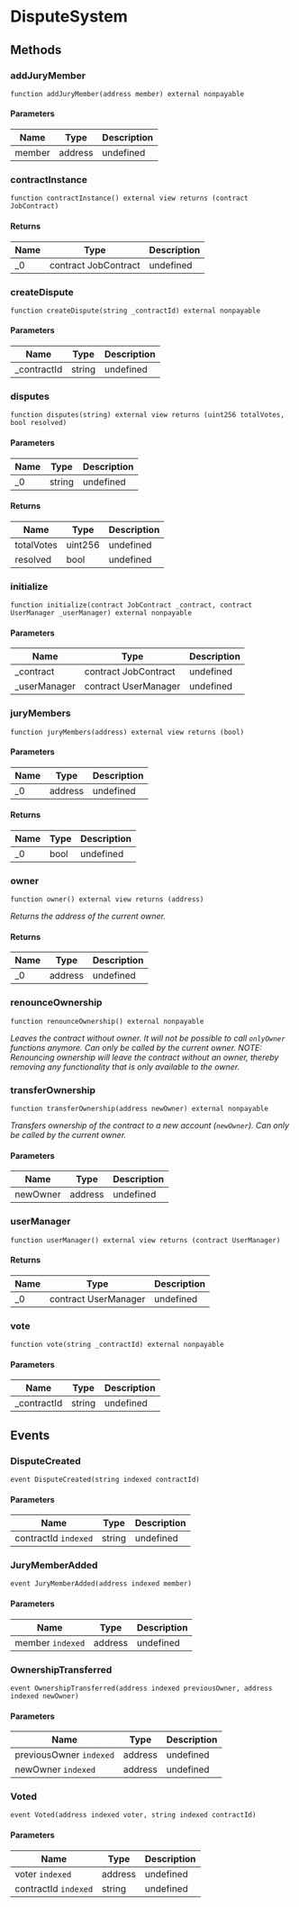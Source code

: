 # DisputeSystem









## Methods

### addJuryMember

```solidity
function addJuryMember(address member) external nonpayable
```





#### Parameters

| Name | Type | Description |
|---|---|---|
| member | address | undefined |

### contractInstance

```solidity
function contractInstance() external view returns (contract JobContract)
```






#### Returns

| Name | Type | Description |
|---|---|---|
| _0 | contract JobContract | undefined |

### createDispute

```solidity
function createDispute(string _contractId) external nonpayable
```





#### Parameters

| Name | Type | Description |
|---|---|---|
| _contractId | string | undefined |

### disputes

```solidity
function disputes(string) external view returns (uint256 totalVotes, bool resolved)
```





#### Parameters

| Name | Type | Description |
|---|---|---|
| _0 | string | undefined |

#### Returns

| Name | Type | Description |
|---|---|---|
| totalVotes | uint256 | undefined |
| resolved | bool | undefined |

### initialize

```solidity
function initialize(contract JobContract _contract, contract UserManager _userManager) external nonpayable
```





#### Parameters

| Name | Type | Description |
|---|---|---|
| _contract | contract JobContract | undefined |
| _userManager | contract UserManager | undefined |

### juryMembers

```solidity
function juryMembers(address) external view returns (bool)
```





#### Parameters

| Name | Type | Description |
|---|---|---|
| _0 | address | undefined |

#### Returns

| Name | Type | Description |
|---|---|---|
| _0 | bool | undefined |

### owner

```solidity
function owner() external view returns (address)
```



*Returns the address of the current owner.*


#### Returns

| Name | Type | Description |
|---|---|---|
| _0 | address | undefined |

### renounceOwnership

```solidity
function renounceOwnership() external nonpayable
```



*Leaves the contract without owner. It will not be possible to call `onlyOwner` functions anymore. Can only be called by the current owner. NOTE: Renouncing ownership will leave the contract without an owner, thereby removing any functionality that is only available to the owner.*


### transferOwnership

```solidity
function transferOwnership(address newOwner) external nonpayable
```



*Transfers ownership of the contract to a new account (`newOwner`). Can only be called by the current owner.*

#### Parameters

| Name | Type | Description |
|---|---|---|
| newOwner | address | undefined |

### userManager

```solidity
function userManager() external view returns (contract UserManager)
```






#### Returns

| Name | Type | Description |
|---|---|---|
| _0 | contract UserManager | undefined |

### vote

```solidity
function vote(string _contractId) external nonpayable
```





#### Parameters

| Name | Type | Description |
|---|---|---|
| _contractId | string | undefined |



## Events

### DisputeCreated

```solidity
event DisputeCreated(string indexed contractId)
```





#### Parameters

| Name | Type | Description |
|---|---|---|
| contractId `indexed` | string | undefined |

### JuryMemberAdded

```solidity
event JuryMemberAdded(address indexed member)
```





#### Parameters

| Name | Type | Description |
|---|---|---|
| member `indexed` | address | undefined |

### OwnershipTransferred

```solidity
event OwnershipTransferred(address indexed previousOwner, address indexed newOwner)
```





#### Parameters

| Name | Type | Description |
|---|---|---|
| previousOwner `indexed` | address | undefined |
| newOwner `indexed` | address | undefined |

### Voted

```solidity
event Voted(address indexed voter, string indexed contractId)
```





#### Parameters

| Name | Type | Description |
|---|---|---|
| voter `indexed` | address | undefined |
| contractId `indexed` | string | undefined |



